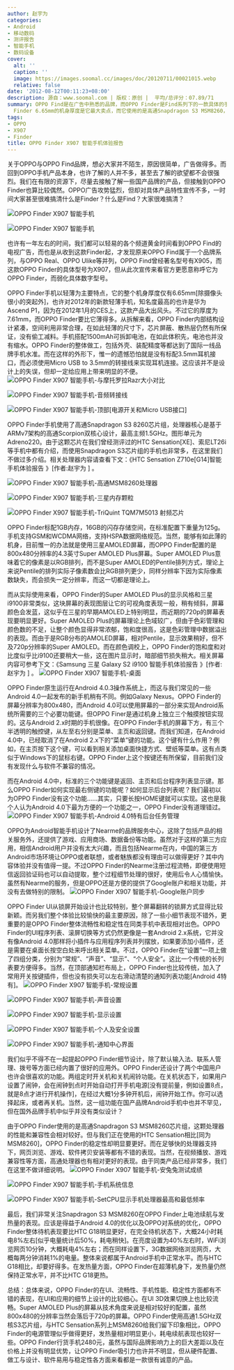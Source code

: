 ```yaml
---
author: 赵宇为
categories:
- Android
- 移动数码
- 测评报告
- 智能手机
- 数码设备
cover:
  alt: ''
  caption: ''
  image: https://images.soomal.cc/images/doc/20120711/00021015.webp
  relative: false
date: '2012-08-12T00:11:23+08:00'
description: 源自：www.soomal.com | 版权：原创 |  平均/总评分：07.89/71
summary: OPPO Find是在广告中熟悉的品牌，而OPPO Finder是Find系列下的一款具体的手机产品，虽然它像之前产品一样有X907的型号，但Finder显然是OPPO这次更愿意宣传的称呼。OPPO
  Finder 6.65mm的机身厚度是它最大卖点，而它使用的是高通Snapdragon S3 MSM8260，双核1.5GHz的频率，在如此薄的机身下是否会过热？稳定性如何？
tags:
- OPPO
- X907
- Finder
title: OPPO Finder X907 智能手机体验报告
---
```


关于OPPO与OPPO Find品牌，想必大家并不陌生，原因很简单，广告做得多。而回到OPPO手机产品本身，也许了解的人并不多，甚至去了解的欲望都不会很强烈。我们在有限的资源下，尽量去接触了解一些国产品牌的产品，但接触到OPPO Finder也算比较偶然。OPPO广告攻势猛烈，但却对具体产品特性宣传不多，一时间大家甚至很难搞清什么是Finder？什么是Find？大家很难搞清？

![OPPO Finder X907 智能手机](https://images.soomal.cc/images/doc/20120711/00021014.webp)




![OPPO Finder X907 智能手机](https://images.soomal.cc/images/doc/20120711/00021015.webp)




也许有一年左右的时间，我们都可以轻易的各个频道黄金时间看到OPPO Find的电视广告，而也是从收到这款Finder起，才发现原来OPPO Find属于一个品牌系列，与OPPO Real、OPPO Ulike等并列，OPPO Find曾经著名型号有X905，而这款OPPO Finder的具体型号为X907，但从此次宣传来看官方更愿意称呼它为OPPO Finder，而弱化具体数字型号。

OPPO Finder手机以轻薄为主要特点，它的整个机身厚度仅有6.65mm[除摄像头很小的突起外]，也许对2012年的新款轻薄手机，知名度最高的也许是华为Ascend P1，因为在2012年1月的CES上，这款产品大出风头。不过它的厚度为7.61mm，而OPPO Finder要比它薄得多。从拆解来看，OPPO Finder内部结构设计紧凑，空间利用非常合理，在如此轻薄的尺寸下，芯片屏蔽、散热层仍然有所保证，没有偷工减料。手机搭配1500mAh可拆卸电池，在如此体积先，电池也并没有缩水。OPPO Finder的整体做工，包括外壳、装配精度等都达到了国际一线品牌手机水准。而在这样的外形下，惟一的遗憾恐怕就是没有标配3.5mm耳机接口，而必须使用Micro USB to 3.5mm的转接线来实现耳机连接。这应该并不是设计上的失误，但却一定给应用上带来明显的不便。
![OPPO Finder X907 智能手机-与摩托罗拉Razr大小对比](https://images.soomal.cc/images/doc/20120711/00021021.webp)




![OPPO Finder X907 智能手机-音频转接线](https://images.soomal.cc/images/doc/20120711/00021035.webp)




![OPPO Finder X907 智能手机-顶部[电源开关和Micro USB接口]](https://images.soomal.cc/images/doc/20120711/00021018.webp)




OPPO Finder手机使用了高通Snapdragon S3 8260芯片组，处理器核心是基于ARMv7架构的高通Scorpion双核心设计，最高主频1.5GHz。图形单元为Adreno220。由于这颗芯片在我们曾经测评过的HTC Sensation[XE]、索尼LT26i等手机中都有介绍，而使用Snapdragon S3芯片组的手机也非常多，在这里我们不做过多介绍。相关处理器内容请查看下文：《HTC Sensation Z710e[G14]智能手机体验报告 》[作者:赵宇为 ]
。

![OPPO Finder X907 智能手机-高通MSM8260处理器](https://images.soomal.cc/images/doc/20120711/00021028.webp)




![OPPO Finder X907 智能手机-三星内存颗粒](https://images.soomal.cc/images/doc/20120711/00021029.webp)




![OPPO Finder X907 智能手机-TriQuint TQM7M5013 射频芯片](https://images.soomal.cc/images/doc/20120711/00021030.webp)




OPPO Finder标配1GB内存，16GB的闪存存储空间，在标准配置下重量为125g。手机支持GSM和WCDMA网络，支持HSPA数据网络规范。当然，能够有如此薄的机身，目前惟一的办法就是使用三星AMOLED屏幕，而OPPO Finder配置的是800x480分辨率的4.3英寸Super AMOLED Plus屏幕。Super AMOLED Plus意味着它的像素是以RGB排列，而不是Super AMOLED的Pentile排列方式，理论上来说Pentile的排列实际子像素数会比RGB排列更少，同样分辨率下因为实际像素数缺失，而会损失一定分辨率，而这一切都是理论上。

而从实际使用来看，OPPO Finder的Super AMOLED Plus的显示风格和三星i9100非常类似，这块屏幕的表现图层让它的可视角度表现一般，稍有倾斜，屏幕颜色会发蓝，这似乎在三星的早期AMOLED上特别明显，而近期的720p的屏幕表现要明显更好。Super AMOLED Plus的屏幕理论上色域较广，但由于色彩管理和颜色数的不足，让整个颜色显得非常浓郁，饱和度很高，这是色彩管理中数据溢出的表现。而由于是RGB分布的AMOLED屏幕，相对Pentile，显示效果稍好，但不及720p分辨率的Super AMOLED。而在颜色调校上，OPPO Finder的饱和度和对比度似乎比i9100还要稍大一些，这在图片显示时，暗部细节损失稍大。相关屏幕内容可参考下文：《Samsung 三星 Galaxy S2 i9100 智能手机体验报告 》[作者:赵宇为 ]
。
![OPPO Finder X907 智能手机-桌面](https://images.soomal.cc/images/doc/20120711/00021037.webp)




OPPO Finder原生运行在Android 4.0.3操作系统上，而这与我们常见的一些Android 4.0一起发布的新手机稍有不同。例如Galaxy Nexus。OPPO Finder的屏幕分辨率为800x480，而Android 4.0可以使用屏幕的一部分来实现Android系统所需要的三个必要功能键。但OPPO Finer是通过机身上独立三个触摸按钮实现的。这与Android 2.x时期的手机很像。在OPPO Finder手机的屏幕下方，有三个半透明的触控键，从左至右分别是菜单、主页和返回键。而我们知道，在Android 4.0中，已经取消了在Android 2.x下的“菜单”键的功能。这个键有什么作用？例如，在主页按下这个键，可以看到相关添加桌面快捷方式、壁纸等菜单。这有点类似于Windows下的鼠标右键。OPPO Finder上这个按键还有所保留，目前我们没有发现什么与软件不兼容的情况。

而在Android 4.0中，标准的三个功能键是返回、主页和后台程序列表显示键。那么OPPO Finder如何实现最右侧键的功能呢？如何显示后台列表呢？我们最初以为OPPO Finder没有这个功能……其实，只要长按HOME键就可以实现。这也是我个人认为Android 4.0下最为方便的一个功能之一，OPPO Finder没有道理错过。
![OPPO Finder X907 智能手机-Android 4.0特有后台任务管理](https://images.soomal.cc/images/doc/20120811/00021897.webp)




OPPO为Android智能手机设计了Nearme的品牌服务中心，这除了包括产品的相关服务外，还提供了游戏、应用商场、数据备份等功能。虽然对于这样的第三方应用，相信Android用户并没有太大兴趣，而且包括Nearme在内，中国的第三方Android市场环境让OPPO或者联想，或者魅族都没有理由可以做得更好？其中内容体验并没有值得一提。不过OPPO Finder的Nearme注册过程流畅，即便使用短信返回验证码也可以自动提取，整个过程细节处理的很好，使用后令人心情愉快。虽然有Nearme的服务，但是OPPO还是方便的提供了Google账户和相关功能，并没有去做特别的限制。
![OPPO Finder X907 智能手机-Google账户同步](https://images.soomal.cc/images/doc/20120811/00021896.webp)




OPPO Finder UI从锁屏开始设计也比较特别，整个屏幕翻转的锁屏方式显得比较新颖。而另我们整个体验比较愉快的最主要原因，除了一些小细节表现不错外，更重要的是OPPO Finder整体流畅性和稳定性在同类手机中表现相对出色。OPPO Finder的UI程序列表、滚屏切换等方式仍然更像是一套Android 2.x系统，它并没有像Android 4.0那样将小插件与应用程序列表并列摆放，如果要添加小插件，还是需要在桌面长按空白处来呼出相关菜单。不过，OPPO Finder在“设置”一项上做了四组分类，分别为“常规”、“声音”、“显示”、“个人安全”。这比一个传统的长列表要方便得多。当然，在顶部通知栏布局上，OPPO Finder也比较传统，加入了常用开关按键插件，但也没有损失可以左右滑动清楚的通知列表功能[Android 4特有]。
![OPPO Finder X907 智能手机-常规设置](https://images.soomal.cc/images/doc/20120711/00021041.webp)




![OPPO Finder X907 智能手机-声音设置](https://images.soomal.cc/images/doc/20120711/00021043.webp)




![OPPO Finder X907 智能手机-显示设置](https://images.soomal.cc/images/doc/20120711/00021044.webp)




![OPPO Finder X907 智能手机-个人及安全设置](https://images.soomal.cc/images/doc/20120711/00021045.webp)




![OPPO Finder X907 智能手机-通知中心界面](https://images.soomal.cc/images/doc/20120811/00021898.webp)




我们似乎不得不在一起提起OPPO Finder细节设计，除了默认输入法、联系人管理、拨号等方面已经内置了很好的应用外。OPPO Finder还设计了两个中国用户也许会很喜欢的功能。两组定时开关机和关机闹铃功能。在关机状态下，如果用户设置了闹钟，会在闹钟到点时开始自动打开手机电源[没有提前量，例如设置8点，就是8点才进行开机操作]，在经过大概1分多钟开机后，闹钟开始工作。你可以选择起床，或者再关机。当然，这一组功能在国产品牌Android手机中也并不罕见，但在国外品牌手机中似乎并没有类似设计？

由于OPPO Finder使用的是高通Snapdragon S3 MSM8260芯片组，这颗处理器的性能和兼容性会相对较好。但与我们正在使用的HTC Sensation相比[同为MSM8260]，OPPO Finder的稳定性却明显要更好。而在足够快的处理器支持下，网页浏览、游戏、软件拷贝安装等都有不错的表现。当然，在视频播放、游戏兼容性等方面，高通处理器也有相对更好的表现。由于同类产品已经非常多，我们在这里不做详细说明。
![OPPO Finder X907 智能手机-安兔兔测试成绩](https://images.soomal.cc/images/doc/20120811/00021891.webp)




![OPPO Finder X907 智能手机-手机系统信息](https://images.soomal.cc/images/doc/20120811/00021892.webp)




![OPPO Finder X907 智能手机-SetCPU显示手机处理器最高和最低频率](https://images.soomal.cc/images/doc/20120811/00021893.webp)




最后，我们非常关注Snapdragon S3 MSM8260在OPPO Finder上电池续航与发热量的表现。应该是得益于Android 4.0的优化以及OPPO对系统的优化，OPPO Finder整体待机表现要比HTC G18明显更好，在完全待机状态下，大概24小时耗电8%左右[似乎电量统计后50%，耗电稍快]。在亮度设置为40%左右时，WiFi浏览网页10分钟，大概耗电4%左右；而在同样设置下，3G数据网络浏览网页，大概每两分钟消耗1%的电量。整体来说都属于Android手机中正常水平。而与HTC G18相比，却要好得多。在发热量方面，OPPO Finder在超薄机身下，发热量仍然保持正常水平，并不比HTC G18更热。

总结：总体来说，OPPO Finder的在UI、流畅性、手机性能、稳定性方面都有不错的表现，在UI和应用的细节上设计的比较细心。在UI 3D效果切换上也比较流畅。Super AMOLED Plus的屏幕从技术角度来说是相对较好的配置，虽然800x480的分辨率当然会落后于720p的屏幕。OPPO Finder使用高通1.5GHz双核S3芯片组，与HTC Sensation系列上MSM8260给我们留下印象相比，OPPO Finder的电源管理似乎做得更好，发热量相对明显更小，耗电续航表现也较好一些。OPPO Finder行货手机2480元，虽然与国际品牌影响力上的巨大差距以及在价格上并没有明显优势，让OPPO Finder吸引力也许并不明显，但从硬件配置、做工与设计、软件易用与稳定性各方面来看都是一款很有诚意的产品。